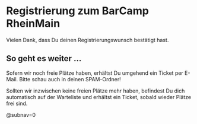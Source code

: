 # Registrierung zum BarCamp RheinMain

Vielen Dank, dass Du deinen Registrierungswunsch bestätigt hast.

## So geht es weiter …

Sofern wir noch freie Plätze haben, erhältst Du umgehend ein Ticket per E-Mail. Bitte schau auch in deinen SPAM-Ordner!

Sollten wir inzwischen keine freien Plätze mehr haben, befindest Du dich automatisch auf der Warteliste und erhältst ein 
Ticket, sobald wieder Plätze frei sind.

@subnav=0
